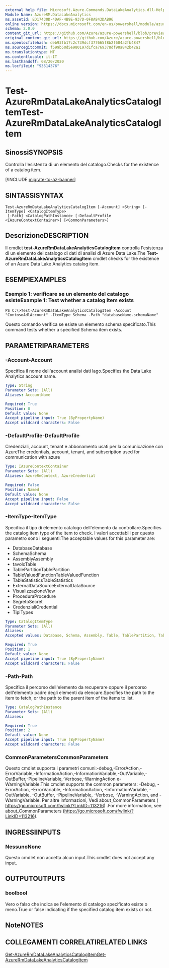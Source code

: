 ```yaml
---
external help file: Microsoft.Azure.Commands.DataLakeAnalytics.dll-Help.xml
Module Name: AzureRM.DataLakeAnalytics
ms.assetid: ED17430D-4DAF-4B9E-937D-0F8A843DAB96
online version: https://docs.microsoft.com/en-us/powershell/module/azurerm.datalakeanalytics/test-azurermdatalakeanalyticscatalogitem
schema: 2.0.0
content_git_url: https://github.com/Azure/azure-powershell/blob/preview/src/ResourceManager/DataLakeAnalytics/Commands.DataLakeAnalytics/help/Test-AzureRmDataLakeAnalyticsCatalogItem.md
original_content_git_url: https://github.com/Azure/azure-powershell/blob/preview/src/ResourceManager/DataLakeAnalytics/Commands.DataLakeAnalytics/help/Test-AzureRmDataLakeAnalyticsCatalogItem.md
ms.openlocfilehash: deb93fb17c2c739dcf377665f8b2f604a2fb4847
ms.sourcegitcommit: f599b50d5e980197d1fca769378df90a842b42a1
ms.translationtype: MT
ms.contentlocale: it-IT
ms.lasthandoff: 08/20/2020
ms.locfileid: "93514376"
---
```

# <span data-ttu-id="d59e0-101">Test-AzureRmDataLakeAnalyticsCatalogItem</span><span class="sxs-lookup"><span data-stu-id="d59e0-101">Test-AzureRmDataLakeAnalyticsCatalogItem</span></span>

## <span data-ttu-id="d59e0-102">Sinossi</span><span class="sxs-lookup"><span data-stu-id="d59e0-102">SYNOPSIS</span></span>
<span data-ttu-id="d59e0-103">Controlla l'esistenza di un elemento del catalogo.</span><span class="sxs-lookup"><span data-stu-id="d59e0-103">Checks for the existence of a catalog item.</span></span>

[!INCLUDE [migrate-to-az-banner](../../includes/migrate-to-az-banner.md)]

## <span data-ttu-id="d59e0-104">SINTASSI</span><span class="sxs-lookup"><span data-stu-id="d59e0-104">SYNTAX</span></span>

```
Test-AzureRmDataLakeAnalyticsCatalogItem [-Account] <String> [-ItemType] <CatalogItemType>
 [-Path] <CatalogPathInstance> [-DefaultProfile <IAzureContextContainer>] [<CommonParameters>]
```

## <span data-ttu-id="d59e0-105">Descrizione</span><span class="sxs-lookup"><span data-stu-id="d59e0-105">DESCRIPTION</span></span>
<span data-ttu-id="d59e0-106">Il cmdlet **test-AzureRmDataLakeAnalyticsCatalogItem** controlla l'esistenza di un elemento del catalogo di dati di analisi di Azure Data Lake.</span><span class="sxs-lookup"><span data-stu-id="d59e0-106">The **Test-AzureRmDataLakeAnalyticsCatalogItem** cmdlet checks for the existence of an Azure Data Lake Analytics catalog item.</span></span>

## <span data-ttu-id="d59e0-107">ESEMPI</span><span class="sxs-lookup"><span data-stu-id="d59e0-107">EXAMPLES</span></span>

### <span data-ttu-id="d59e0-108">Esempio 1: verificare se un elemento del catalogo esiste</span><span class="sxs-lookup"><span data-stu-id="d59e0-108">Example 1: Test whether a catalog item exists</span></span>
```
PS C:\>Test-AzureRmDataLakeAnalyticsCatalogItem -Account "ContosoAdlAccount" -ItemType Schema -Path "databaseName.schemaName"
```

<span data-ttu-id="d59e0-109">Questo comando verifica se esiste un elemento schema specificato.</span><span class="sxs-lookup"><span data-stu-id="d59e0-109">This command tests whether a specified Schema item exists.</span></span>

## <span data-ttu-id="d59e0-110">PARAMETRI</span><span class="sxs-lookup"><span data-stu-id="d59e0-110">PARAMETERS</span></span>

### <span data-ttu-id="d59e0-111">-Account</span><span class="sxs-lookup"><span data-stu-id="d59e0-111">-Account</span></span>
<span data-ttu-id="d59e0-112">Specifica il nome dell'account analisi dati lago.</span><span class="sxs-lookup"><span data-stu-id="d59e0-112">Specifies the Data Lake Analytics account name.</span></span>

```yaml
Type: String
Parameter Sets: (All)
Aliases: AccountName

Required: True
Position: 0
Default value: None
Accept pipeline input: True (ByPropertyName)
Accept wildcard characters: False
```

### <span data-ttu-id="d59e0-113">-DefaultProfile</span><span class="sxs-lookup"><span data-stu-id="d59e0-113">-DefaultProfile</span></span>
<span data-ttu-id="d59e0-114">Credenziali, account, tenant e abbonamento usati per la comunicazione con Azure</span><span class="sxs-lookup"><span data-stu-id="d59e0-114">The credentials, account, tenant, and subscription used for communication with azure</span></span>

```yaml
Type: IAzureContextContainer
Parameter Sets: (All)
Aliases: AzureRmContext, AzureCredential

Required: False
Position: Named
Default value: None
Accept pipeline input: False
Accept wildcard characters: False
```

### <span data-ttu-id="d59e0-115">-ItemType</span><span class="sxs-lookup"><span data-stu-id="d59e0-115">-ItemType</span></span>
<span data-ttu-id="d59e0-116">Specifica il tipo di elemento catalogo dell'elemento da controllare.</span><span class="sxs-lookup"><span data-stu-id="d59e0-116">Specifies the catalog item type of the item to check.</span></span>
<span data-ttu-id="d59e0-117">I valori accettabili per questo parametro sono i seguenti:</span><span class="sxs-lookup"><span data-stu-id="d59e0-117">The acceptable values for this parameter are:</span></span>

- <span data-ttu-id="d59e0-118">Database</span><span class="sxs-lookup"><span data-stu-id="d59e0-118">Database</span></span>
- <span data-ttu-id="d59e0-119">Schema</span><span class="sxs-lookup"><span data-stu-id="d59e0-119">Schema</span></span>
- <span data-ttu-id="d59e0-120">Assembly</span><span class="sxs-lookup"><span data-stu-id="d59e0-120">Assembly</span></span>
- <span data-ttu-id="d59e0-121">tavolo</span><span class="sxs-lookup"><span data-stu-id="d59e0-121">Table</span></span>
- <span data-ttu-id="d59e0-122">TablePartition</span><span class="sxs-lookup"><span data-stu-id="d59e0-122">TablePartition</span></span>
- <span data-ttu-id="d59e0-123">TableValuedFunction</span><span class="sxs-lookup"><span data-stu-id="d59e0-123">TableValuedFunction</span></span>
- <span data-ttu-id="d59e0-124">TableStatistics</span><span class="sxs-lookup"><span data-stu-id="d59e0-124">TableStatistics</span></span>
- <span data-ttu-id="d59e0-125">ExternalDataSource</span><span class="sxs-lookup"><span data-stu-id="d59e0-125">ExternalDataSource</span></span>
- <span data-ttu-id="d59e0-126">Visualizzazione</span><span class="sxs-lookup"><span data-stu-id="d59e0-126">View</span></span>
- <span data-ttu-id="d59e0-127">Procedura</span><span class="sxs-lookup"><span data-stu-id="d59e0-127">Procedure</span></span>
- <span data-ttu-id="d59e0-128">Segreto</span><span class="sxs-lookup"><span data-stu-id="d59e0-128">Secret</span></span>
- <span data-ttu-id="d59e0-129">Credenziali</span><span class="sxs-lookup"><span data-stu-id="d59e0-129">Credential</span></span>
- <span data-ttu-id="d59e0-130">Tipi</span><span class="sxs-lookup"><span data-stu-id="d59e0-130">Types</span></span>

```yaml
Type: CatalogItemType
Parameter Sets: (All)
Aliases: 
Accepted values: Database, Schema, Assembly, Table, TablePartition, TableValuedFunction, TableStatistics, ExternalDataSource, View, Procedure, Secret, Credential, Types, Package

Required: True
Position: 1
Default value: None
Accept pipeline input: True (ByPropertyName)
Accept wildcard characters: False
```

### <span data-ttu-id="d59e0-131">-Path</span><span class="sxs-lookup"><span data-stu-id="d59e0-131">-Path</span></span>
<span data-ttu-id="d59e0-132">Specifica il percorso dell'elemento da recuperare oppure il percorso dell'elemento padre degli elementi da elencare.</span><span class="sxs-lookup"><span data-stu-id="d59e0-132">Specifies the path to the item to fetch, or the path to the parent item of the items to list.</span></span>

```yaml
Type: CatalogPathInstance
Parameter Sets: (All)
Aliases: 

Required: True
Position: 2
Default value: None
Accept pipeline input: True (ByPropertyName)
Accept wildcard characters: False
```

### <span data-ttu-id="d59e0-133">CommonParameters</span><span class="sxs-lookup"><span data-stu-id="d59e0-133">CommonParameters</span></span>
<span data-ttu-id="d59e0-134">Questo cmdlet supporta i parametri comuni:-debug,-ErrorAction,-ErrorVariable,-InformationAction,-InformationVariable,-OutVariable,-OutBuffer,-PipelineVariable,-Verbose,-WarningAction e-WarningVariable.</span><span class="sxs-lookup"><span data-stu-id="d59e0-134">This cmdlet supports the common parameters: -Debug, -ErrorAction, -ErrorVariable, -InformationAction, -InformationVariable, -OutVariable, -OutBuffer, -PipelineVariable, -Verbose, -WarningAction, and -WarningVariable.</span></span> <span data-ttu-id="d59e0-135">Per altre informazioni, Vedi about_CommonParameters ( https://go.microsoft.com/fwlink/?LinkID=113216) .</span><span class="sxs-lookup"><span data-stu-id="d59e0-135">For more information, see about_CommonParameters (https://go.microsoft.com/fwlink/?LinkID=113216).</span></span>

## <span data-ttu-id="d59e0-136">INGRESSI</span><span class="sxs-lookup"><span data-stu-id="d59e0-136">INPUTS</span></span>

### <span data-ttu-id="d59e0-137">Nessuno</span><span class="sxs-lookup"><span data-stu-id="d59e0-137">None</span></span>
<span data-ttu-id="d59e0-138">Questo cmdlet non accetta alcun input.</span><span class="sxs-lookup"><span data-stu-id="d59e0-138">This cmdlet does not accept any input.</span></span>

## <span data-ttu-id="d59e0-139">OUTPUT</span><span class="sxs-lookup"><span data-stu-id="d59e0-139">OUTPUTS</span></span>

### <span data-ttu-id="d59e0-140">bool</span><span class="sxs-lookup"><span data-stu-id="d59e0-140">bool</span></span>
<span data-ttu-id="d59e0-141">Vero o falso che indica se l'elemento di catalogo specificato esiste o meno.</span><span class="sxs-lookup"><span data-stu-id="d59e0-141">True or false indicating if the specified catalog item exists or not.</span></span>

## <span data-ttu-id="d59e0-142">Note</span><span class="sxs-lookup"><span data-stu-id="d59e0-142">NOTES</span></span>

## <span data-ttu-id="d59e0-143">COLLEGAMENTI CORRELATI</span><span class="sxs-lookup"><span data-stu-id="d59e0-143">RELATED LINKS</span></span>

[<span data-ttu-id="d59e0-144">Get-AzureRmDataLakeAnalyticsCatalogItem</span><span class="sxs-lookup"><span data-stu-id="d59e0-144">Get-AzureRmDataLakeAnalyticsCatalogItem</span></span>](./Get-AzureRmDataLakeAnalyticsCatalogItem.md)


